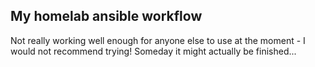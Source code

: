 ## My homelab ansible workflow

Not really working well enough for anyone else to use at the moment - I would not recommend trying!
Someday it might actually be finished...
